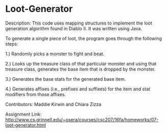 # Loot-Generator

Description: This code uses mapping structures to implement the loot generation algorithm found in Diablo II. It was written using Java.

To generate a single piece of loot, the program goes through the following steps:

1.) Randomly picks a monster to fight and beat.

2.) Looks up the treasure class of that particular monster and using that treasure class, generates the base item that is dropped by the monster.

3.) Generates the base stats for the generated base item.

4.) Generates affixes (i.e., prefixes and suffixes) for the item and stat modifiers from those affixes.

Contributors: Maddie Kirwin and Chiara Zizza

Assignment Link: http://www.cs.grinnell.edu/~osera/courses/csc207/16fa/homeworks/07-loot-generator.html
